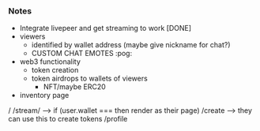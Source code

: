 ### Notes

- Integrate livepeer and get streaming to work [DONE]
- viewers
  - identified by wallet address (maybe give nickname for chat?)
  - CUSTOM CHAT EMOTES :pog:
- web3 functionality
  - token creation
  - token airdrops to wallets of viewers
    - NFT/maybe ERC20
- inventory page

/
/stream/<wallet> --> if (user.wallet === <wallet> then render as their page)
/create --> they can use this to create tokens
/profile
